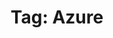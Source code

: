 ---
layout: tag
title: "Tag: Azure"
description: Showing all posts with the tag 'Azure' to make it easier for you to find all the GeekWolf posts that you're interested in
tag: azure
permalink: /tag/azure/
image: \android-chrome-192x192.png
---